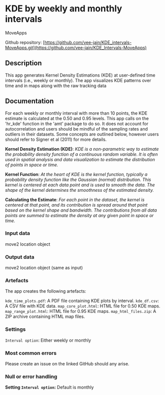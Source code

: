 # KDE by weekly and monthly intervals

MoveApps

Github repository: [https://github.com/vee-jain/KDE_intervals-MoveApps.git](https://github.com/vee-jain/KDE_Intervals-MoveApps)

## Description
This app generates Kernel Density Estimations (KDE) at user-defined time intervals (i.e., weekly or monthly). The app visualizes KDE patterns over time and in maps along with the raw tracking data

## Documentation
For each weekly or monthly interval with more than 10 points, the KDE estimate is calculated at the 0.50 and 0.95 levels. This app calls on the 'hr_kde' function in the 'amt' package to do so. It does not account for autocorrelation and users should be mindful of the sampling rates and outliers in their datasets. Some concepts are outlined below, however users should refer to Signer et al (2011) for more details.

**Kernel Density Estimation (KDE)**: *KDE is a non-parametric way to estimate the probability density function of a continuous random variable. It is often used in spatial analysis and data visualization to estimate the distribution of points in space or time.*

**Kernel Function**: *At the heart of KDE is the kernel function, typically a probability density function like the Gaussian (normal) distribution. This kernel is centered at each data point and is used to smooth the data. The shape of the kernel determines the smoothness of the estimated density.*

**Calculating the Estimate**: *For each point in the dataset, the kernel is centered at that point, and its contribution is spread around that point based on the kernel shape and bandwidth. The contributions from all data points are summed to estimate the density at any given point in space or time.*

### Input data
move2 location object

### Output data
move2 location object (same as input)

### Artefacts
The app creates the following artefacts:

`kde_time_plots.pdf`: A PDF file containing KDE plots by interval.
`kde_df.csv`: A CSV file with KDE data.
`map_core_plot.html`: HTML file for 0.50 KDE maps.
`map_range_plot.html`: HTML file for 0.95 KDE maps.
`map_html_files.zip`: A ZIP archive containing HTML map files.

### Settings 
`Interval option`: Either weekly or monthly

### Most common errors
Please create an issue on the linked GitHub should any arise.

### Null or error handling
**Setting `Interval option`:** Default is monthly
